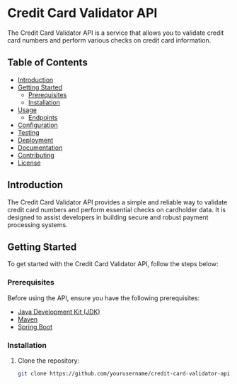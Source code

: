 # Credit Card Validator API

The Credit Card Validator API is a service that allows you to validate credit card numbers and perform various checks on credit card information.

## Table of Contents

- [Introduction](#introduction)
- [Getting Started](#getting-started)
  - [Prerequisites](#prerequisites)
  - [Installation](#installation)
- [Usage](#usage)
  - [Endpoints](#endpoints)
- [Configuration](#configuration)
- [Testing](#testing)
- [Deployment](#deployment)
- [Documentation](#documentation)
- [Contributing](#contributing)
- [License](#license)

## Introduction

The Credit Card Validator API provides a simple and reliable way to validate credit card numbers and perform essential checks on cardholder data. It is designed to assist developers in building secure and robust payment processing systems.

## Getting Started

To get started with the Credit Card Validator API, follow the steps below:

### Prerequisites

Before using the API, ensure you have the following prerequisites:

- [Java Development Kit (JDK)](https://www.oracle.com/java/technologies/javase-downloads.html)
- [Maven](https://maven.apache.org/download.cgi)
- [Spring Boot](https://spring.io/projects/spring-boot)

### Installation

1. Clone the repository:

   ```bash
   git clone https://github.com/yourusername/credit-card-validator-api.git
